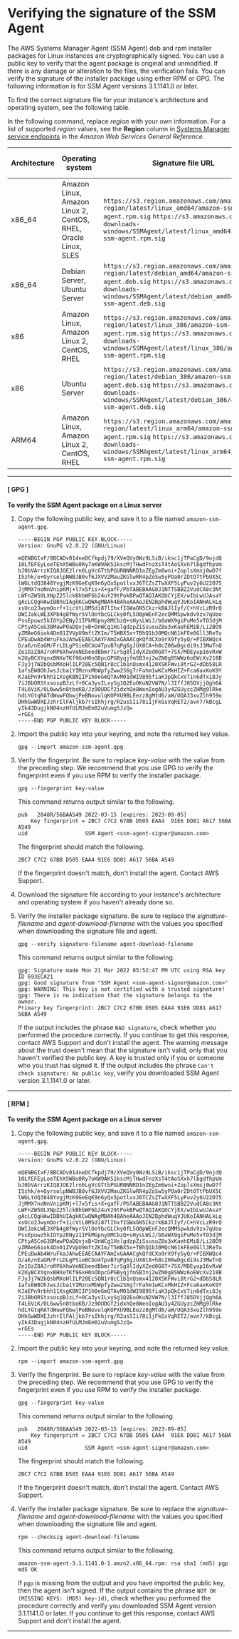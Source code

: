 # Verifying the signature of the SSM Agent<a name="verify-agent-signature"></a>

The AWS Systems Manager Agent \(SSM Agent\) deb and rpm installer packages for Linux instances are cryptographically signed\. You can use a public key to verify that the agent package is original and unmodified\. If there is any damage or alteration to the files, the verification fails\. You can verify the signature of the installer package using either RPM or GPG\. The following information is for SSM Agent versions 3\.1\.1141\.0 or later\.

To find the correct signature file for your instance's architecture and operating system, see the following table\.

In the following command, replace *region* with your own information\. For a list of supported *region* values, see the **Region** column in [Systems Manager service endpoints](https://docs.aws.amazon.com/general/latest/gr/ssm.html#ssm_region) in the *Amazon Web Services General Reference*\.


| Architecture | Operating system | Signature file URL | Agent download file name | 
| --- | --- | --- | --- | 
| x86\_64 |  Amazon Linux, Amazon Linux 2, CentOS, RHEL, Oracle Linux, SLES  |  `https://s3.region.amazonaws.com/amazon-ssm-region/latest/linux_amd64/amazon-ssm-agent.rpm.sig` `https://s3.amazonaws.com/ec2-downloads-windows/SSMAgent/latest/linux_amd64/amazon-ssm-agent.rpm.sig`  |  `amazon-ssm-agent.rpm`  | 
| x86\_64 |  Debian Server, Ubuntu Server  |  `https://s3.region.amazonaws.com/amazon-ssm-region/latest/debian_amd64/amazon-ssm-agent.deb.sig` `https://s3.amazonaws.com/ec2-downloads-windows/SSMAgent/latest/debian_amd64/amazon-ssm-agent.deb.sig`  | amazon\-ssm\-agent\.deb | 
| x86 |  Amazon Linux, Amazon Linux 2, CentOS, RHEL  |  `https://s3.region.amazonaws.com/amazon-ssm-region/latest/linux_386/amazon-ssm-agent.rpm.sig` `https://s3.amazonaws.com/ec2-downloads-windows/SSMAgent/latest/linux_386/amazon-ssm-agent.rpm.sig`  |  `amazon-ssm-agent.rpm`  | 
| x86 |  Ubuntu Server  |  `https://s3.region.amazonaws.com/amazon-ssm-region/latest/debian_386/amazon-ssm-agent.deb.sig` `https://s3.amazonaws.com/ec2-downloads-windows/SSMAgent/latest/debian_386/amazon-ssm-agent.deb.sig`  |  `amazon-ssm-agent.deb`  | 
| ARM64 |  Amazon Linux, Amazon Linux 2, CentOS, RHEL  |  `https://s3.region.amazonaws.com/amazon-ssm-region/latest/linux_arm64/amazon-ssm-agent.rpm.sig` `https://s3.amazonaws.com/ec2-downloads-windows/SSMAgent/latest/linux_arm64/amazon-ssm-agent.rpm.sig`  | amazon\-ssm\-agent\.rpm | 

------
#### [ GPG ]

**To verify the SSM Agent package on a Linux server**

1. Copy the following public key, and save it to a file named `amazon-ssm-agent.gpg`\.

   ```
   -----BEGIN PGP PUBLIC KEY BLOCK-----
   Version: GnuPG v2.0.22 (GNU/Linux)
   
   mQENBGIxF/8BCADv014neDCfkpdj79/XVeQVy0Wz9LSiB/iksc1jTPaCgD/9ojdQ
   10LfEFEyLoeTEhX5WBu0Ry7oKW9AK51kscMjTHwdFnzXsT4tAoSXxh7lbgdfhpVm
   bJ0bVArrzKIQ8JOE2lrn6LgVcGTtbPGURNNNRD1nZEgZm6wni+ZoplsXmsj0wD7f
   I5zhk/e+OyrsolpNWBJB0vf6JXVV2MauZKGlwRR4pZoSw5yPOa0rZDtOTtPbUX5C
   lWGLtdQ3848YvgjMzK9GeEqK9n6yQx5potlvxJ6TCZsZTwXXF5LyPuv2y6U22075
   JjMMX7noNnVnipKMj+l7x5fis+X+gafF/PbTABEBAAG0J1NTTSBBZ2VudCA8c3Nt
   LWFnZW50LXNpZ25lckBhbWF6b24uY29tPokBPwQTAQIAKQUCYjEX/wIbLwUJAsaY
   gAcLCQgHAwIBBhUIAgkKCwQWAgMBAh4BAheAAAoJEN2BphdWuqVJUKoIANHALkLq
   xsUco2JwymOorf+1icVtL8MSdi87lIhxfIGWaGN5CkzrkBAJlIyf/C+hVcLzR9rQ
   DWIJakLWE3XPb4g8fWyr5VlOoYbcGLCky0fL5O0pWEnF2ecQMMSpwkdv9zx7qUoo
   PssEpuwz5kIOYp2ENy21IPkMGpny8MCbzQ+sHysLWiJ/b0aWX9giPuMe5vTO3djM
   CPtyA5CeG3BMawPOaDQvjxB+DnWCg1HslgdzpZiSsusuZ8u3xKaehEMiB/Li2BO9
   yZMAeG6iok4Dn01ZVVpU9mftZKIm/T5WBX5x+TBhQ1b30MQcN61kFEe0Gll3ReTu
   CPEuDwAb4WruFkaJAhwEEAECAAYFAmIxGAAACgkQfdCXo9rX9fy5yQ/+PIBXWQc4
   D/a6/nEaGM/FrLDLgPSieBCbU4TpvB7qPg6gJUX8CA+h8cZ06wDgcdi9sJ3MwTnQ
   Ze1OzZ8AJroRP6XhwVeNEbeedBbmr7irSg8lIdyXZed0G0T+7SX/MDEyup16vRxW
   k2UyBCXYqnxBHXeTKf9GxH0nODpcGPGByqjfmSB3nj2wZN0g8SWWz6oEWcXv218B
   FJyJj7W2bQsbMXoHlILP28Ec5QN1r8cC1b1nQsmx4120XSKFWvi8trG2+dDb58LR
   1afsEW8OhJwsJcba1YIMznxMbWpfyZww2S6g7rFahm1wKCxMkHIZ+Fca6axKoK9Y
   KJaEPn9rbhh11XsgKBNIIP1h0eGmQTAvM01dWI9895fiaK3pQkCxV7in6dTxi8Jy
   7iJBbORStxsospBJzLf+0Ca3yvILxySg1Q2EuOKuN2VW7N/l3IffJ85DVjjQgh6A
   T4L6ViK/0L6ww5n8tboKB/Jz9OUDGf2idxhQe8WenIogAU3y4ZGUyzcZHMg9lRke
   hdLYGtqRATdWuwFQbwjPeBNovulqKOPXU9BLEezz8gMtd6/aW/UQA33xuZlh959o
   DHhGwWDXEJzhrIlFAljkb7rsIhhjrg/R2usSIi78i1jFkGsVqRET2/avn7/kBcgL
   yIk43DugjkN04nzHfULMJmEm02uVumgSJzQ=
   =rGEs
   -----END PGP PUBLIC KEY BLOCK-----
   ```

1. Import the public key into your keyring, and note the returned key value\.

   ```
   gpg --import amazon-ssm-agent.gpg
   ```

1. Verify the fingerprint\. Be sure to replace *key\-value* with the value from the preceding step\. We recommend that you use GPG to verify the fingerprint even if you use RPM to verify the installer package\.

   ```
   gpg --fingerprint key-value
   ```

   This command returns output similar to the following\.

   ```
   pub   2048R/56BAA549 2022-03-15 [expires: 2023-09-05]
       Key fingerprint = 2BC7 C7C2 67BB D505 EAA4  91E6 DD81 A617 56BA A549
   uid                  SSM Agent <ssm-agent-signer@amazon.com>
   ```

   The fingerprint should match the following\.

   `2BC7 C7C2 67BB D505 EAA4 91E6 DD81 A617 56BA A549 `

   If the fingerprint doesn't match, don't install the agent\. Contact AWS Support\.

1. Download the signature file according to your instance's architecture and operating system if you haven't already done so\.

1. Verify the installer package signature\. Be sure to replace the *signature\-filename* and *agent\-download\-filename* with the values you specified when downloading the signature file and agent\.

   ```
   gpg --verify signature-filename agent-download-filename
   ```

   This command returns output similar to the following\.

   ```
   gpg: Signature made Mon 21 Mar 2022 05:52:47 PM UTC using RSA key ID 693ECA21
   gpg: Good signature from "SSM Agent <ssm-agent-signer@amazon.com>"
   gpg: WARNING: This key is not certified with a trusted signature!
   gpg: There is no indication that the signature belongs to the owner.
   Primary key fingerprint: 2BC7 C7C2 67BB D505 EAA4 91E6 DD81 A617 56BA A549
   ```

   If the output includes the phrase `BAD signature`, check whether you performed the procedure correctly\. If you continue to get this response, contact AWS Support and don't install the agent\. The warning message about the trust doesn't mean that the signature isn't valid, only that you haven't verified the public key\. A key is trusted only if you or someone who you trust has signed it\. If the output includes the phrase `Can't check signature: No public key`, verify you downloaded SSM Agent version 3\.1\.1141\.0 or later\.

------
#### [ RPM ]

**To verify the SSM Agent package on a Linux server**

1. Copy the following public key, and save it to a file named `amazon-ssm-agent.gpg`\.

   ```
   -----BEGIN PGP PUBLIC KEY BLOCK-----
   Version: GnuPG v2.0.22 (GNU/Linux)
   
   mQENBGIxF/8BCADv014neDCfkpdj79/XVeQVy0Wz9LSiB/iksc1jTPaCgD/9ojdQ
   10LfEFEyLoeTEhX5WBu0Ry7oKW9AK51kscMjTHwdFnzXsT4tAoSXxh7lbgdfhpVm
   bJ0bVArrzKIQ8JOE2lrn6LgVcGTtbPGURNNNRD1nZEgZm6wni+ZoplsXmsj0wD7f
   I5zhk/e+OyrsolpNWBJB0vf6JXVV2MauZKGlwRR4pZoSw5yPOa0rZDtOTtPbUX5C
   lWGLtdQ3848YvgjMzK9GeEqK9n6yQx5potlvxJ6TCZsZTwXXF5LyPuv2y6U22075
   JjMMX7noNnVnipKMj+l7x5fis+X+gafF/PbTABEBAAG0J1NTTSBBZ2VudCA8c3Nt
   LWFnZW50LXNpZ25lckBhbWF6b24uY29tPokBPwQTAQIAKQUCYjEX/wIbLwUJAsaY
   gAcLCQgHAwIBBhUIAgkKCwQWAgMBAh4BAheAAAoJEN2BphdWuqVJUKoIANHALkLq
   xsUco2JwymOorf+1icVtL8MSdi87lIhxfIGWaGN5CkzrkBAJlIyf/C+hVcLzR9rQ
   DWIJakLWE3XPb4g8fWyr5VlOoYbcGLCky0fL5O0pWEnF2ecQMMSpwkdv9zx7qUoo
   PssEpuwz5kIOYp2ENy21IPkMGpny8MCbzQ+sHysLWiJ/b0aWX9giPuMe5vTO3djM
   CPtyA5CeG3BMawPOaDQvjxB+DnWCg1HslgdzpZiSsusuZ8u3xKaehEMiB/Li2BO9
   yZMAeG6iok4Dn01ZVVpU9mftZKIm/T5WBX5x+TBhQ1b30MQcN61kFEe0Gll3ReTu
   CPEuDwAb4WruFkaJAhwEEAECAAYFAmIxGAAACgkQfdCXo9rX9fy5yQ/+PIBXWQc4
   D/a6/nEaGM/FrLDLgPSieBCbU4TpvB7qPg6gJUX8CA+h8cZ06wDgcdi9sJ3MwTnQ
   Ze1OzZ8AJroRP6XhwVeNEbeedBbmr7irSg8lIdyXZed0G0T+7SX/MDEyup16vRxW
   k2UyBCXYqnxBHXeTKf9GxH0nODpcGPGByqjfmSB3nj2wZN0g8SWWz6oEWcXv218B
   FJyJj7W2bQsbMXoHlILP28Ec5QN1r8cC1b1nQsmx4120XSKFWvi8trG2+dDb58LR
   1afsEW8OhJwsJcba1YIMznxMbWpfyZww2S6g7rFahm1wKCxMkHIZ+Fca6axKoK9Y
   KJaEPn9rbhh11XsgKBNIIP1h0eGmQTAvM01dWI9895fiaK3pQkCxV7in6dTxi8Jy
   7iJBbORStxsospBJzLf+0Ca3yvILxySg1Q2EuOKuN2VW7N/l3IffJ85DVjjQgh6A
   T4L6ViK/0L6ww5n8tboKB/Jz9OUDGf2idxhQe8WenIogAU3y4ZGUyzcZHMg9lRke
   hdLYGtqRATdWuwFQbwjPeBNovulqKOPXU9BLEezz8gMtd6/aW/UQA33xuZlh959o
   DHhGwWDXEJzhrIlFAljkb7rsIhhjrg/R2usSIi78i1jFkGsVqRET2/avn7/kBcgL
   yIk43DugjkN04nzHfULMJmEm02uVumgSJzQ=
   =rGEs
   -----END PGP PUBLIC KEY BLOCK-----
   ```

1. Import the public key into your keyring, and note the returned key value\.

   ```
   rpm --import amazon-ssm-agent.gpg
   ```

1. Verify the fingerprint\. Be sure to replace *key\-value* with the value from the preceding step\. We recommend that you use GPG to verify the fingerprint even if you use RPM to verify the installer package\.

   ```
   gpg --fingerprint key-value
   ```

   This command returns output similar to the following\.

   ```
   pub   2048R/56BAA549 2022-03-15 [expires: 2023-09-05]
       Key fingerprint = 2BC7 C7C2 67BB D505 EAA4  91E6 DD81 A617 56BA A549
   uid                  SSM Agent <ssm-agent-signer@amazon.com>
   ```

   The fingerprint should match the following\.

   `2BC7 C7C2 67BB D505 EAA4 91E6 DD81 A617 56BA A549 `

   If the fingerprint doesn't match, don't install the agent\. Contact AWS Support\.

1. Verify the installer package signature\. Be sure to replace the *signature\-filename* and *agent\-download\-filename* with the values you specified when downloading the signature file and agent\.

   ```
   rpm --checksig agent-download-filename
   ```

   This command returns output similar to the following\.

   ```
   amazon-ssm-agent-3.1.1141.0-1.amzn2.x86_64.rpm: rsa sha1 (md5) pgp md5 OK
   ```

   If `pgp` is missing from the output and you have imported the public key, then the agent isn't signed\. If the output contains the phrase `NOT OK (MISSING KEYS: (MD5) key-id)`, check whether you performed the procedure correctly and verify you downloaded SSM Agent version 3\.1\.1141\.0 or later\. If you continue to get this response, contact AWS Support and don't install the agent\.

------